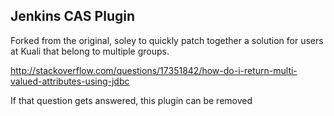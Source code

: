 Jenkins CAS Plugin
-------

Forked from the original, soley to quickly patch together a solution for users at Kuali that belong to multiple groups.

http://stackoverflow.com/questions/17351842/how-do-i-return-multi-valued-attributes-using-jdbc

If that question gets answered, this plugin can be removed
